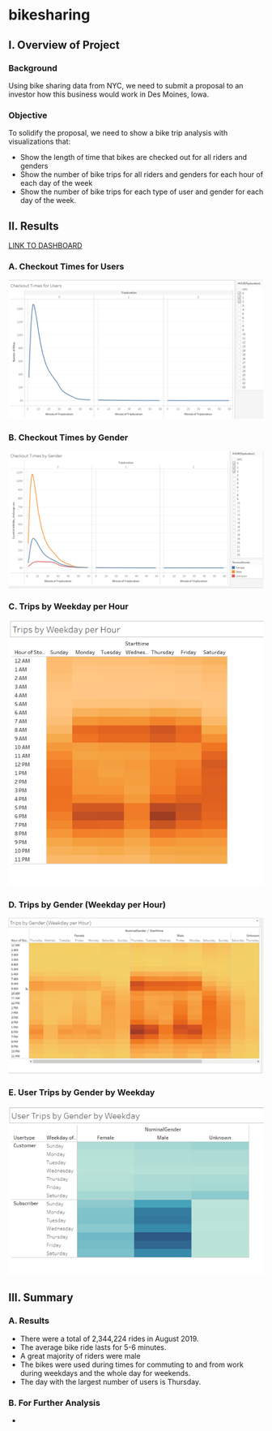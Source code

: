 # bikesharing

## I. Overview of Project

### Background
Using bike sharing data from NYC, we need to submit a proposal to an investor how this business would work in Des Moines, Iowa. 

### Objective
To solidify the proposal, we need to show a bike trip analysis with visualizations that:
- Show the length of time that bikes are checked out for all riders and genders
- Show the number of bike trips for all riders and genders for each hour of each day of the week
- Show the number of bike trips for each type of user and gender for each day of the week.

## II. Results

[LINK TO DASHBOARD](https://public.tableau.com/views/NYCCitibikeChallenge_16496411191940/NYCCitibikeChallenge?:language=en-US&:display_count=n&:origin=viz_share_link)

### A. Checkout Times for Users

![](Images/Checkout_times_for_users.PNG)

### B. Checkout Times by Gender

![](Images/Checkout_times_by_gender.PNG)

### C. Trips by Weekday per Hour

![](Images/Trips_by_weekday_per_hour.PNG)

### D. Trips by Gender (Weekday per Hour)

![](Images/Trips_by_gender_weekday_per_hour.PNG)

### E.  User Trips by Gender by Weekday

![](Images/User_trips_by_gender_by_weekday.PNG)


## III. Summary

### A. Results
- There were a total of 2,344,224 rides in August 2019.
- The average bike ride lasts for 5-6 minutes.
- A great majority of riders were male
- The bikes were used during times for commuting to and from work during weekdays and the whole day for weekends.
- The day with the largest number of users is Thursday.

### B. For Further Analysis
- 
